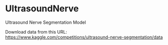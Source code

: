 # UltrasoundNerve
Ultrasound Nerve Segmentation Model

Download data from this URL:
https://www.kaggle.com/competitions/ultrasound-nerve-segmentation/data
